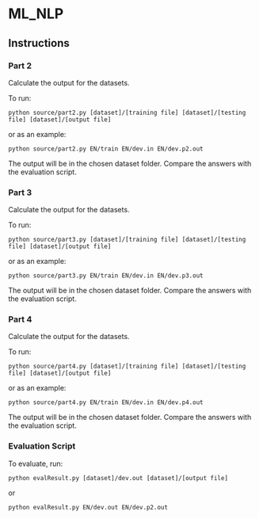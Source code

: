 # ML_NLP

## Instructions

### Part 2 

Calculate the output for the datasets. 

To run: 

    python source/part2.py [dataset]/[training file] [dataset]/[testing file] [dataset]/[output file]

or as an example: 

    python source/part2.py EN/train EN/dev.in EN/dev.p2.out

The output will be in the chosen dataset folder. Compare the answers with the evaluation script.

### Part 3

Calculate the output for the datasets. 

To run: 

    python source/part3.py [dataset]/[training file] [dataset]/[testing file] [dataset]/[output file]

or as an example: 

    python source/part3.py EN/train EN/dev.in EN/dev.p3.out

The output will be in the chosen dataset folder. Compare the answers with the evaluation script.
  
  
### Part 4

Calculate the output for the datasets. 

To run: 

    python source/part4.py [dataset]/[training file] [dataset]/[testing file] [dataset]/[output file]

or as an example: 

    python source/part4.py EN/train EN/dev.in EN/dev.p4.out

The output will be in the chosen dataset folder. Compare the answers with the evaluation script.
      
    
### Evaluation Script

To evaluate, run:

    python evalResult.py [dataset]/dev.out [dataset]/[output file]
    
or

    python evalResult.py EN/dev.out EN/dev.p2.out
